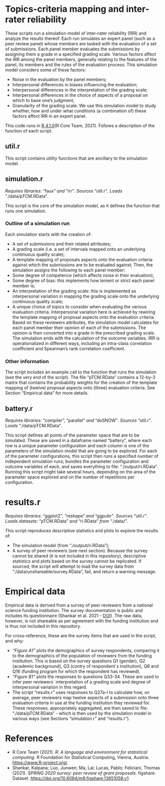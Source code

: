 # Topics-criteria mapping and inter-rater reliability
These scripts run a simulation model of inter-rater reliability (IRR) and analyze the results thereof. Each run simulates an expert panel (such as a peer review panel) whose members are tasked with the evaluation of a set of submissions. Each panel member evaluates the submissions by assigning them a grade in a specified grading scale.  Various factors affect the IRR among the panel members, generally relating to the features of the panel, its members and the rules of the evaluation process. This simulation model considers some of these factors:
* Noise in the evaluation by the panel members;
* Interpersonal differences in biases influencing the evaluation;
* Interpersonal differences in the interpretation of the grading scale;
* Interpersonal differences in the choice of aspects of a proposal on which to base one’s judgment;
* Granularity of the grading scale.
We use this simulation model to study whether, how and under what conditions (a combination of) these factors affect IRR in an expert panel.

This code runs in [R 4.1.0](https://www.r-project.org/)(R Core Team, 2021). 
Follows a description of the function of each script. 

## util.r
This script contains utility functions that are ancillary to the simulation model.

## simulation.r
_Requires libraries:_ “faux” _and_ “irr”_._
_Sources_ “util.r”_._
_Loads_ “./data/pTCM.RData”_._

This script is the core of the simulation model, as it defines the function that runs one simulation.

### Outline of a simulation run
Each simulation starts with the creation of:
* A set of submissions and their related attributes;
* A grading scale (i.e. a set of intervals mapped onto an underlying continuous quality scale);
* A template mapping of proposals aspects onto the evaluation criteria against which the submissions are to be evaluated against;
Then, the simulation assigns the following to each panel member:
* Some degree of competence (which affects noise in their evaluation);
* Some degree of bias: this implements how lenient or strict each panel member is;
* An interpretation of the grading scale: this is implemented as interpersonal variation in mapping the grading scale onto the underlying continuous quality scale;
* A unique choice of topics to consider when evaluating the various evaluation criteria. Interpersonal variation here is achieved by rewiring the template mapping of proposal aspects onto the evaluation criteria.
Based on these reviewers attributes, the simulation model calculates for each panel member their opinion of each of the submissions. The opinion is then converted into a grade in the prescribed grading scale.
The simulation ends with the calculation of the outcome variables. IRR is operationalized in different ways, including an intra-class correlation coefficient and Spearman’s rank correlation coefficient.

### Other information
The script includes an example call to the function that runs the simulation (see the very end of the script).
The file “pTCM.RData” contains a 12-by-3 matrix that contains the probability weights for the creation of the template mapping of (twelve) proposal aspects onto (three) evaluation criteria. See Section “Empirical data” for more details.


## battery.r
_Requires libraries:_ “compiler”, “parallel” _and_ “doSNOW”_._
_Sources_ “util.r”_._
_Loads_ “./data/pTCM.RData”_._

This script defines all points of the parameter space that are to be simulated. These are saved in a dataframe named “battery”, where each row is a unique parameter configuration and each column is one of the parameters of the simulation model that are going to be explored. For each of the parameter configurations, this script then runs a specified number of independent simulation runs; bundles the parameter configuration and outcome variables of each, and saves everything to file: “./output/ri.RData”.
Running this script might take several hours, depending on the area of the parameter space explored and on the number of repetitions per configuration.


# results.r
_Requires libraries:_ “ggplot2”_,_ “reshape” _and_ “ggpubr”_._
_Sources_ “util.r”_._
_Loads datasets:_ “pTCM.RData” _and_ “ri.RData” _from_ “./data/”_._

This script reproduces descriptive statistics and plots to explore the results of:
* The simulation model (from “./output/ri.RData”);
* A survey of peer reviewers (see next section). Because the survey cannot be shared (it is not included in this repository), descriptive statistics and plots based on the survey cannot be replicated. If sourced, the script will attempt to load the survey data from “./data/unshareable/survey.RData”, fail, and return a warning message.

# Empirical data
Empirical data is derived from a survey of peer reviewers from a national science funding institution. The survey documentation is public and includes its questionnaire (Shankar et al. 2021 - [DOI](https://doi.org/10.6084/m9.figshare.13651058.v1)). The raw data, however, is not shareable as per agreement with the funding institution and is thus not included in this repository.

For cross-reference, these are the survey items that are used in the script, and why:
* _“Figure A1”_ plots the demographics of survey respondents, comparing it to the demographics of the population of reviewers from the funding institution. This is based on the survey questions Q1 (gender), Q2 (academic background), Q3 (contry of respondent´s institution), Q8 and Q16 (funding program for which the respondent has reviewed).
* _“Figure B1”_ plots the responses to questions Q33-34. These are used to infer peer reviewers´ interpretation of a grading scale and degree of interpersonal variation in this regard.
* The script “results.r” uses responses to Q27a-l to calculate how, on average, peer reviewers map twelve aspects of a submission onto three evaluation criteria in use at the funding institution they reviewed for. These responses, appropriately aggregated, are then saved to file: “./data/pTCM.RData” - which is then used by the simulation model in various ways (see Sections “simulation.r” and “results.r”).


# References
* R Core Team (2021). _R: A language and environment for statistical computing_. R Foundation for Statistical Computing, Vienna, Austria. https://www.R-project.org/.
* Shankar, Kalpana; Luo, Junwen; Ma, Lai; Lucas, Pablo; Feliciani, Thomas (2021). _SPRING 2020 survey: peer review of grant proposals_. figshare. Dataset. https://doi.org/10.6084/m9.figshare.13651058.v1

